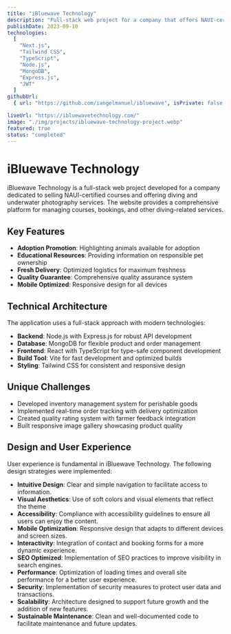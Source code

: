 ```yaml
---
title: "iBluewave Technology"
description: "Full-stack web project for a company that offers NAUI-certified courses and services in diving and underwater photography."
publishDate: 2023-09-10
technologies:
  [
    "Next.js",
    "Tailwind CSS",
    "TypeScript",
    "Node.js",
    "MongoDB",
    "Express.js",
    "JWT"
  ]
githubUrl:
  { url: "https://github.com/iangelmanuel/ibluewave", isPrivate: false }

liveUrl: "https://ibluewavetechnology.com/"
image: "./img/projects/ibluewave-technology-project.webp"
featured: true
status: "completed"
---
```


# iBluewave Technology

iBluewave Technology is a full-stack web project developed for a company dedicated to selling NAUI-certified courses and offering diving and underwater photography services. The website provides a comprehensive platform for managing courses, bookings, and other diving-related services.

## Key Features

- **Adoption Promotion**: Highlighting animals available for adoption
- **Educational Resources**: Providing information on responsible pet ownership
- **Fresh Delivery**: Optimized logistics for maximum freshness
- **Quality Guarantee**: Comprehensive quality assurance system
- **Mobile Optimized**: Responsive design for all devices

## Technical Architecture

The application uses a full-stack approach with modern technologies:

- **Backend**: Node.js with Express.js for robust API development
- **Database**: MongoDB for flexible product and order management
- **Frontend**: React with TypeScript for type-safe component development
- **Build Tool**: Vite for fast development and optimized builds
- **Styling**: Tailwind CSS for consistent and responsive design

## Unique Challenges

- Developed inventory management system for perishable goods
- Implemented real-time order tracking with delivery optimization
- Created quality rating system with farmer feedback integration
- Built responsive image gallery showcasing product quality

## Design and User Experience

User experience is fundamental in iBluewave Technology. The following design strategies were implemented:

- **Intuitive Design**: Clear and simple navigation to facilitate access to information.
- **Visual Aesthetics**: Use of soft colors and visual elements that reflect the theme
- **Accessibility**: Compliance with accessibility guidelines to ensure all users can enjoy the content.
- **Mobile Optimization**: Responsive design that adapts to different devices and screen sizes.
- **Interactivity**: Integration of contact and booking forms for a more dynamic experience.
- **SEO Optimized**: Implementation of SEO practices to improve visibility in search engines.
- **Performance**: Optimization of loading times and overall site performance for a better user experience.
- **Security**: Implementation of security measures to protect user data and transactions.
- **Scalability**: Architecture designed to support future growth and the addition of new features.
- **Sustainable Maintenance**: Clean and well-documented code to facilitate maintenance and future updates.
